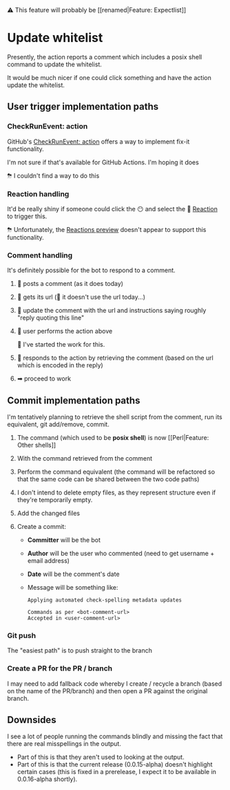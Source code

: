⚠️ This feature will probably be [[renamed|Feature: Expectlist]]

# Update whitelist

Presently, the action reports a comment which includes a posix shell command to update the whitelist.

It would be much nicer if one could click something and have the action update the whitelist.

## User trigger implementation paths

### CheckRunEvent: action

GitHub's [CheckRunEvent: action](https://developer.github.com/v3/activity/events/types/#checkrunevent-api-payload)
offers a way to implement fix-it functionality.

I'm not sure if that's available for GitHub Actions. I'm hoping it does

⛈ I couldn't find a way to do this
### Reaction handling

It'd be really shiny if someone could click the 😶 and select the 🚀 [Reaction](https://developer.github.com/v3/reactions/) to trigger this.

⛈ Unfortunately, the [Reactions preview](https://developer.github.com/changes/2016-05-12-reactions-api-preview) doesn't appear to support this functionality.

### Comment handling

It's definitely possible for the bot to respond to a comment.
1. 🤖 posts a comment (as it does today)
1. 🤖 gets its url (🌟 it doesn't use the url today...)
1. 🤖 update the comment with the url and instructions saying roughly "reply quoting this line" 
1. 🤺 user performs the action above

   🔨 I've started the work for this.
1. 🤖 responds to the action by retrieving the comment (based on the url which is encoded in the reply)
1. ➡ proceed to work


## Commit implementation paths

I'm tentatively planning to retrieve the shell script from the comment, run its equivalent, git add/remove, commit.

1. The command (which used to be **posix shell**) is now [[Perl|Feature: Other shells]]
1. With the command retrieved from the comment
1. Perform the command equivalent (the command will be refactored so that the same code can be shared between the two code paths)
1. I don't intend to delete empty files, as they represent structure even if they're temporarily empty.
1. Add the changed files
1. Create a commit:

   * **Committer** will be the bot
   * **Author** will be the user who commented (need to get username + email address)
   * **Date** will be the comment's date
   * Message will be something like:

     ```
     Applying automated check-spelling metadata updates

     Commands as per <bot-comment-url>
     Accepted in <user-comment-url>
     ```

### Git push

The "easiest path" is to push straight to the branch

### Create a PR for the PR / branch

I may need to add fallback code whereby I create / recycle a branch (based on the name of the PR/branch) and then open a PR against the original branch.

## Downsides

I see a lot of people running the commands blindly and missing the fact that there are real misspellings in the output.

* Part of this is that they aren't used to looking at the output.
* Part of this is that the current release (0.0.15-alpha) doesn't highlight certain cases (this is fixed in a prerelease, I expect it to be available in 0.0.16-alpha shortly).
